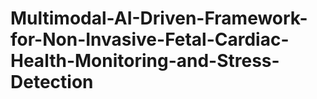 # Multimodal-AI-Driven-Framework-for-Non-Invasive-Fetal-Cardiac-Health-Monitoring-and-Stress-Detection